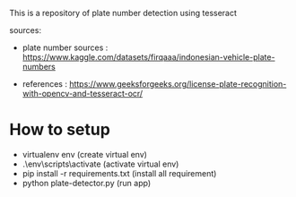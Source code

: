 This is a repository of plate number detection using tesseract

sources:
- plate number sources : https://www.kaggle.com/datasets/firqaaa/indonesian-vehicle-plate-numbers

- references : https://www.geeksforgeeks.org/license-plate-recognition-with-opencv-and-tesseract-ocr/

# How to setup
- virtualenv env (create virtual env)
- .\env\scripts\activate (activate virtual env)
- pip install -r requirements.txt (install all requirement)
- python plate-detector.py (run app)